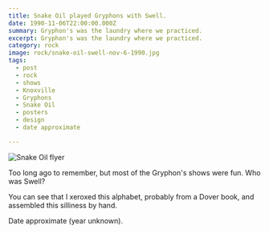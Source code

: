```yaml
---
title: Snake Oil played Gryphons with Swell.
date: 1990-11-06T22:00:00.000Z
summary: Gryphon's was the laundry where we practiced.
excerpt: Gryphon's was the laundry where we practiced.
category: rock
image: rock/snake-oil-swell-nov-6-1990.jpg
tags:
  - post 
  - rock
  - shows
  - Knoxville
  - Gryphons
  - Snake Oil
  - posters
  - design
  - date approximate

---
```


![Snake Oil flyer](/static/img/rock/snake-oil-swell-nov-6-1990.jpg "Snake Oil flyer")

Too long ago to remember, but most of the Gryphon's shows were fun. Who was Swell?

You can see that I xeroxed this alphabet, probably from a Dover book, and assembled this silliness by hand.

Date approximate (year unknown).